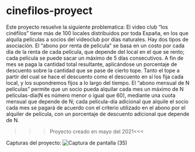 # cinefilos-proyect
Este proyecto resuelve la siguiente problematica:
El video club “los cinéfilos” tiene más de 100 locales distribuidos por toda España, en los que alquila películas a socios del videoclub por días naturales. 
Hay dos tipos de asociación. El “abono por renta de película” se basa en un costo por cada día de la renta de cada película, que depende del local en el que se rento; 
cada película se puede  sacar un máximo de 5 días consecutivos. 
A fin de mes se paga la cantidad total resultante, aplicándose un porcentaje de descuento sobre la cantidad que se pase de cierto tope. 
Tanto el tope a partir del cual se hace el descuento como el descuento  en sí los fija cada local, y los supondremos fijos a lo largo del tiempo. 
El “abono mensual de N películas” permite  que un socio pueda alquilar cada mes un máximo de N películas-día(N es número menor o igual que 60), mediante una cuota mensual 
que depende de N; cada película-día adicional que alquile el socio cada mes se pagará de acuerdo con el criterio utilizado en el abono por el alquiler de película, 
con un porcentaje de descuento adicional que depende de N.

>>>Proyecto creado en mayo del 2021<<<

Capturas del proyecto:
![Captura de pantalla (35)](https://user-images.githubusercontent.com/118093990/233717735-9df1928e-5b70-41cc-92cb-7f4ca3843a1e.png)
